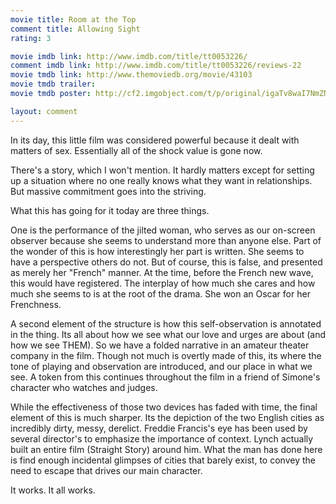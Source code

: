 ```yaml
---
movie title: Room at the Top
comment title: Allowing Sight
rating: 3

movie imdb link: http://www.imdb.com/title/tt0053226/
comment imdb link: http://www.imdb.com/title/tt0053226/reviews-22
movie tmdb link: http://www.themoviedb.org/movie/43103
movie tmdb trailer: 
movie tmdb poster: http://cf2.imgobject.com/t/p/original/igaTv8waI7NmZNuxmW7QHPgS3Oh.jpg

layout: comment
---
```


In its day, this little film was considered powerful because it dealt with matters of sex. Essentially all of the shock value is gone now.

There's a story, which I won't mention. It hardly matters except for setting up a situation where no one really knows what they want in relationships. But massive commitment goes into the striving.

What this has going for it today are three things.

One is the performance of the jilted woman, who serves as our on-screen observer because she seems to understand more than anyone else. Part of the wonder of this is how interestingly her part is written. She seems to have a perspective others do not. But of course, this is false, and presented as merely her "French" manner. At the time, before the French new wave, this would have registered. The interplay of how much she cares and how much she seems to is at the root of the drama. She won an Oscar for her Frenchness.

A second element of the structure is how this self-observation is annotated in the thing. Its all about how we see what our love and urges are about (and how we see THEM). So we have a folded narrative in an amateur theater company in the film. Though not much is overtly made of this, its where the tone of playing and observation are introduced, and our place in what we see. A token from this continues throughout the film in a friend of Simone's character who watches and judges.

While the effectiveness of those two devices has faded with time, the final element of this is much sharper. Its the depiction of the two English cities as incredibly dirty, messy, derelict. Freddie Francis's eye has been used by several director's to emphasize the importance of context. Lynch actually built an entire film (Straight Story) around him. What the man has done here is find enough incidental glimpses of cities that barely exist, to convey the need to escape that drives our main character.

It works. It all works.